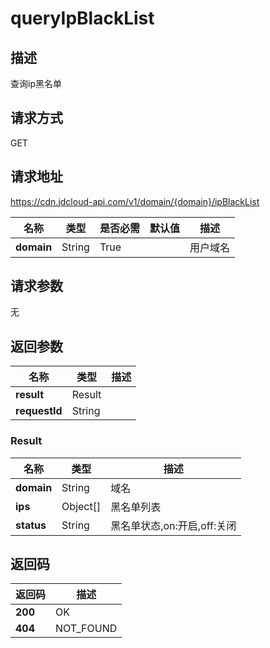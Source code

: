 # queryIpBlackList


## 描述
查询ip黑名单

## 请求方式
GET

## 请求地址
https://cdn.jdcloud-api.com/v1/domain/{domain}/ipBlackList

|名称|类型|是否必需|默认值|描述|
|---|---|---|---|---|
|**domain**|String|True| |用户域名|

## 请求参数
无


## 返回参数
|名称|类型|描述|
|---|---|---|
|**result**|Result| |
|**requestId**|String| |

### Result
|名称|类型|描述|
|---|---|---|
|**domain**|String|域名|
|**ips**|Object[]|黑名单列表|
|**status**|String|黑名单状态,on:开启,off:关闭|

## 返回码
|返回码|描述|
|---|---|
|**200**|OK|
|**404**|NOT_FOUND|
